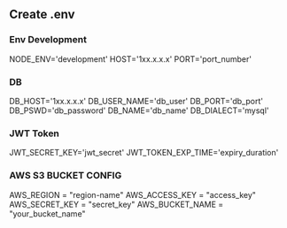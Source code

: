 ## Create .env

### Env Development
NODE_ENV='development'
HOST='1xx.x.x.x'
PORT='port_number'

### DB
DB_HOST='1xx.x.x.x'
DB_USER_NAME='db_user'
DB_PORT='db_port'
DB_PSWD='db_password'
DB_NAME='db_name'
DB_DIALECT='mysql'

### JWT Token
JWT_SECRET_KEY='jwt_secret'
JWT_TOKEN_EXP_TIME='expiry_duration'

### AWS S3 BUCKET CONFIG
AWS_REGION = "region-name"
AWS_ACCESS_KEY = "access_key"
AWS_SECRET_KEY  = "secret_key"
AWS_BUCKET_NAME = "your_bucket_name"

```
